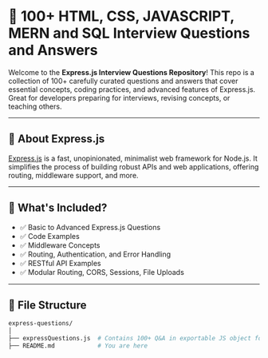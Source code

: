 # 📘 100+ HTML, CSS, JAVASCRIPT, MERN and SQL Interview Questions and Answers

Welcome to the **Express.js Interview Questions Repository**! This repo is a collection of 100+ carefully curated questions and answers that cover essential concepts, coding practices, and advanced features of Express.js. Great for developers preparing for interviews, revising concepts, or teaching others.

---

## 📌 About Express.js

[Express.js](https://expressjs.com/) is a fast, unopinionated, minimalist web framework for Node.js. It simplifies the process of building robust APIs and web applications, offering routing, middleware support, and more.

---

## 🧠 What's Included?

- ✅ Basic to Advanced Express.js Questions
- ✅ Code Examples
- ✅ Middleware Concepts
- ✅ Routing, Authentication, and Error Handling
- ✅ RESTful API Examples
- ✅ Modular Routing, CORS, Sessions, File Uploads

---

## 📂 File Structure

```bash
express-questions/
│
├── expressQuestions.js  # Contains 100+ Q&A in exportable JS object format
├── README.md            # You are here
